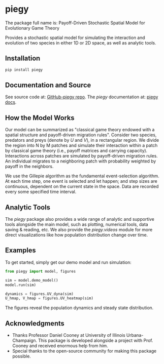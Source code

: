# piegy

The package full name is: Payoff-Driven Stochastic Spatial Model for Evolutionary Game Theory

Provides a stochastic spatial model for simulating the interaction and evolution of two species in either 1D or 2D space, as well as analytic tools.

## Installation

```bash
pip install piegy
```

## Documentation and Source

See source code at: [GitHub-piegy repo](https://github.com/Chenning04/piegy.git). 
The *piegy* documentation at: [piegy docs](https://piegy.readthedocs.io/en/). 

## How the Model Works

Our model can be summarized as "classical game theory endowed with a spatial structure and payoff-driven migration rules". Consider two species, predators and preys (denote by *U* and *V*), in a rectangular region. We divide the region into N by M patches and simulate their interaction within a patch by classical game theory (i.e., payoff matrices and carrying capacity). Interactions across patches are simulated by payoff-driven migration rules. An individual migrates to a neighboring patch with probability weighted by payoff in the neighbors.

We use the Gillepie algorithm as the fundamental event-selection algorithm. At each time step, one event is selected and let happen; and step sizes are continuous, dependent on the current state in the space. Data are recorded every some specified time interval.

## Analytic Tools

The *piegy* package also provides a wide range of analytic and supportive tools alongside the main model, such as plotting, numerical tools, data saving & reading, etc. We also provide the *piegy.videos* module for more direct visualizations like how population distribution change over time.

## Examples

To get started, simply get our demo model and run simulation:

```python
from piegy import model, figures

sim = model.demo_model()
model.run(sim)

dynamics = figures.UV_dyna(sim)
U_hmap, V_hmap = figures.UV_heatmap(sim)
```

The figures reveal the population dynamics and steady state distribution.


## Acknowledgments

- Thanks Professor Daniel Cooney at University of Illinois Urbana-Champaign. This package is developed alongside a project with Prof. Cooney and received enormous help from him.
- Special thanks to the open-source community for making this package possible.
